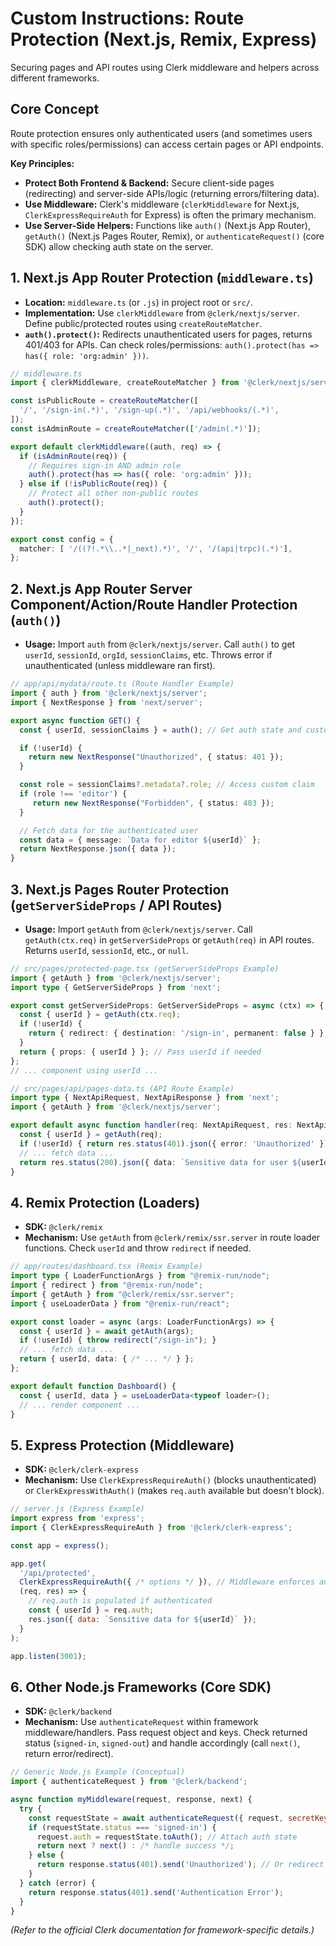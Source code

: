 # Custom Instructions: Route Protection (Next.js, Remix, Express)

Securing pages and API routes using Clerk middleware and helpers across different frameworks.

## Core Concept

Route protection ensures only authenticated users (and sometimes users with specific roles/permissions) can access certain pages or API endpoints.

**Key Principles:**
*   **Protect Both Frontend & Backend:** Secure client-side pages (redirecting) and server-side APIs/logic (returning errors/filtering data).
*   **Use Middleware:** Clerk's middleware (`clerkMiddleware` for Next.js, `ClerkExpressRequireAuth` for Express) is often the primary mechanism.
*   **Use Server-Side Helpers:** Functions like `auth()` (Next.js App Router), `getAuth()` (Next.js Pages Router, Remix), or `authenticateRequest()` (core SDK) allow checking auth state on the server.

## 1. Next.js App Router Protection (`middleware.ts`)

*   **Location:** `middleware.ts` (or `.js`) in project root or `src/`.
*   **Implementation:** Use `clerkMiddleware` from `@clerk/nextjs/server`. Define public/protected routes using `createRouteMatcher`.
*   **`auth().protect()`:** Redirects unauthenticated users for pages, returns 401/403 for APIs. Can check roles/permissions: `auth().protect(has => has({ role: 'org:admin' }))`.

```typescript
// middleware.ts
import { clerkMiddleware, createRouteMatcher } from '@clerk/nextjs/server';

const isPublicRoute = createRouteMatcher([
  '/', '/sign-in(.*)', '/sign-up(.*)', '/api/webhooks/(.*)',
]);
const isAdminRoute = createRouteMatcher(['/admin(.*)']);

export default clerkMiddleware((auth, req) => {
  if (isAdminRoute(req)) {
    // Requires sign-in AND admin role
    auth().protect(has => has({ role: 'org:admin' }));
  } else if (!isPublicRoute(req)) {
    // Protect all other non-public routes
    auth().protect();
  }
});

export const config = {
  matcher: [ '/((?!.*\\..*|_next).*)', '/', '/(api|trpc)(.*)'],
};
```

## 2. Next.js App Router Server Component/Action/Route Handler Protection (`auth()`)

*   **Usage:** Import `auth` from `@clerk/nextjs/server`. Call `auth()` to get `userId`, `sessionId`, `orgId`, `sessionClaims`, etc. Throws error if unauthenticated (unless middleware ran first).

```typescript
// app/api/mydata/route.ts (Route Handler Example)
import { auth } from '@clerk/nextjs/server';
import { NextResponse } from 'next/server';

export async function GET() {
  const { userId, sessionClaims } = auth(); // Get auth state and custom claims

  if (!userId) {
    return new NextResponse("Unauthorized", { status: 401 });
  }

  const role = sessionClaims?.metadata?.role; // Access custom claim
  if (role !== 'editor') {
     return new NextResponse("Forbidden", { status: 403 });
  }

  // Fetch data for the authenticated user
  const data = { message: `Data for editor ${userId}` };
  return NextResponse.json({ data });
}
```

## 3. Next.js Pages Router Protection (`getServerSideProps` / API Routes)

*   **Usage:** Import `getAuth` from `@clerk/nextjs/server`. Call `getAuth(ctx.req)` in `getServerSideProps` or `getAuth(req)` in API routes. Returns `userId`, `sessionId`, etc., or `null`.

```typescript
// src/pages/protected-page.tsx (getServerSideProps Example)
import { getAuth } from '@clerk/nextjs/server';
import type { GetServerSideProps } from 'next';

export const getServerSideProps: GetServerSideProps = async (ctx) => {
  const { userId } = getAuth(ctx.req);
  if (!userId) {
    return { redirect: { destination: '/sign-in', permanent: false } };
  }
  return { props: { userId } }; // Pass userId if needed
};
// ... component using userId ...

// src/pages/api/pages-data.ts (API Route Example)
import type { NextApiRequest, NextApiResponse } from 'next';
import { getAuth } from '@clerk/nextjs/server';

export default async function handler(req: NextApiRequest, res: NextApiResponse) {
  const { userId } = getAuth(req);
  if (!userId) { return res.status(401).json({ error: 'Unauthorized' }); }
  // ... fetch data ...
  return res.status(200).json({ data: `Sensitive data for user ${userId}` });
}
```

## 4. Remix Protection (Loaders)

*   **SDK:** `@clerk/remix`
*   **Mechanism:** Use `getAuth` from `@clerk/remix/ssr.server` in route loader functions. Check `userId` and throw `redirect` if needed.

```typescript
// app/routes/dashboard.tsx (Remix Example)
import type { LoaderFunctionArgs } from "@remix-run/node";
import { redirect } from "@remix-run/node";
import { getAuth } from "@clerk/remix/ssr.server";
import { useLoaderData } from "@remix-run/react";

export const loader = async (args: LoaderFunctionArgs) => {
  const { userId } = await getAuth(args);
  if (!userId) { throw redirect("/sign-in"); }
  // ... fetch data ...
  return { userId, data: { /* ... */ } };
};

export default function Dashboard() {
  const { userId, data } = useLoaderData<typeof loader>();
  // ... render component ...
}
```

## 5. Express Protection (Middleware)

*   **SDK:** `@clerk/clerk-express`
*   **Mechanism:** Use `ClerkExpressRequireAuth()` (blocks unauthenticated) or `ClerkExpressWithAuth()` (makes `req.auth` available but doesn't block).

```javascript
// server.js (Express Example)
import express from 'express';
import { ClerkExpressRequireAuth } from '@clerk/clerk-express';

const app = express();

app.get(
  '/api/protected',
  ClerkExpressRequireAuth({ /* options */ }), // Middleware enforces auth
  (req, res) => {
    // req.auth is populated if authenticated
    const { userId } = req.auth;
    res.json({ data: `Sensitive data for ${userId}` });
  }
);

app.listen(3001);
```

## 6. Other Node.js Frameworks (Core SDK)

*   **SDK:** `@clerk/backend`
*   **Mechanism:** Use `authenticateRequest` within framework middleware/handlers. Pass request object and keys. Check returned status (`signed-in`, `signed-out`) and handle accordingly (call `next()`, return error/redirect).

```javascript
// Generic Node.js Example (Conceptual)
import { authenticateRequest } from '@clerk/backend';

async function myMiddleware(request, response, next) {
  try {
    const requestState = await authenticateRequest({ request, secretKey: process.env.CLERK_SECRET_KEY, /* ... */ });
    if (requestState.status === 'signed-in') {
      request.auth = requestState.toAuth(); // Attach auth state
      return next ? next() : /* handle success */;
    } else {
      return response.status(401).send('Unauthorized'); // Or redirect
    }
  } catch (error) {
    return response.status(401).send('Authentication Error');
  }
}
```

*(Refer to the official Clerk documentation for framework-specific details.)*